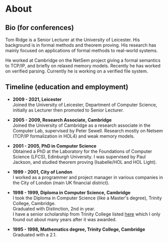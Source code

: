 # About

## Bio (for conferences)

Tom Ridge is a Senior Lecturer at the University of Leicester. His
background is in formal methods and theorem proving. His research has
mainly focused on applications of formal methods to real-world
systems. 

He worked at Cambridge on the NetSem project giving a formal semantics
to TCP/IP, and briefly on relaxed memory models. Recently he has
worked on verified parsing. Currently he is working on a verified file
system.


## Timeline (education and employment)

  * **2009 - 2021, Leicester**  
    Joined the University of Leicester, Department of Computer
    Science, initially as Lecturer then promoted to Senior Lecturer.

  * **2005 - 2009, Research Associate, Cambridge**  
    Joined the University of Cambridge as a research associate in the
    Computer Lab, supervised by Peter Sewell. Research mostly on
    Netsem (TCP/IP formalization in HOL4) and weak memory models.

  * **2001 - 2005, PhD in Computer Science**  
    Obtained a PhD at the Laboratory for the Foundations of Computer
    Science (LFCS), Edinburgh University. I was supervised by Paul
    Jackson, and studied theorem proving (Isabelle/HOL and HOL Light).
    
  * **1999 - 2001, City of London**  
    I worked as a programmer and project manager in various companies
    in the City of London (main UK financial district).

  * **1998 - 1999, Diploma in Computer Science, Cambridge**  
    I took the Diploma in Computer Science (like a Master's degree),
    Trinity College, Cambridge.  
    <span class='trophy'></span>Graduated with Distinction, 2nd in year.  
    <span class='trophy'></span>I have a senior scholarship from Trinity College listed
    [here](http://www.admin.cam.ac.uk/reporter/1999-2000/weekly/5787/22.html)
    which I only found out about many years after it was awarded.

  * **1995 - 1998, Mathematics degree, Trinity College, Cambridge**  
    Graduated with a 2.1.




